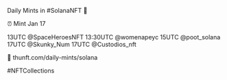 Daily Mints in #SolanaNFT 🚀

⏰ Mint Jan 17

13UTC @SpaceHeroesNFT
13:30UTC @womenapeyc
15UTC @poot_solana
17UTC @Skunky_Num
17UTC @Custodios_nft

🔗 thunft.com/daily-mints/solana

#NFTCollections